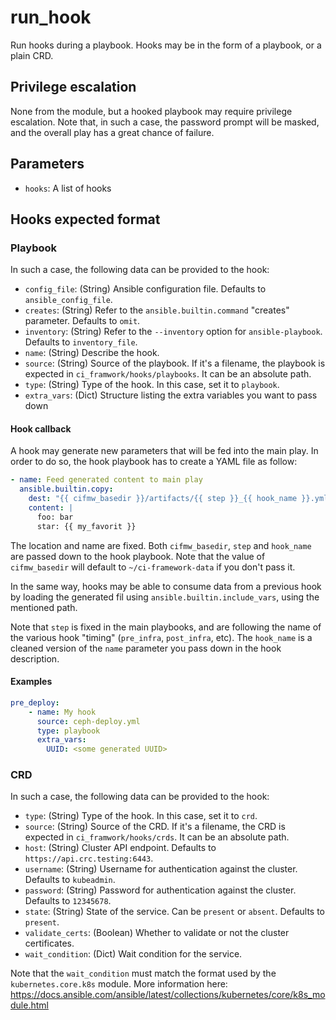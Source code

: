 # run_hook
Run hooks during a playbook. Hooks may be in the form of a playbook, or a
plain CRD.

## Privilege escalation
None from the module, but a hooked playbook may require privilege escalation.
Note that, in such a case, the password prompt will be masked, and the overall
play has a great chance of failure.

## Parameters
* `hooks`: A list of hooks

## Hooks expected format
### Playbook
In such a case, the following data can be provided to the hook:
* `config_file`: (String) Ansible configuration file. Defaults to `ansible_config_file`.
* `creates`: (String) Refer to the `ansible.builtin.command` "creates" parameter. Defaults to `omit`.
* `inventory`: (String) Refer to the `--inventory` option for `ansible-playbook`. Defaults to `inventory_file`.
* `name`: (String) Describe the hook.
* `source`: (String) Source of the playbook. If it's a filename, the playbook is expected in `ci_framwork/hooks/playbooks`. It can be an absolute path.
* `type`: (String) Type of the hook. In this case, set it to `playbook`.
* `extra_vars`: (Dict) Structure listing the extra variables you want to pass down

#### Hook callback
A hook may generate new parameters that will be fed into the main play. In order
to do so, the hook playbook has to create a YAML file as follow:
```YAML
- name: Feed generated content to main play
  ansible.builtin.copy:
    dest: "{{ cifmw_basedir }}/artifacts/{{ step }}_{{ hook_name }}.yml"
    content: |
      foo: bar
      star: {{ my_favorit }}
```
The location and name are fixed. Both `cifmw_basedir`, `step` and `hook_name` are passed
down to the hook playbook. Note that the value of `cifmw_basedir` will default
to `~/ci-framework-data` if you don't pass it.

In the same way, hooks may be able to consume data from a previous hook by loading
the generated fil using `ansible.builtin.include_vars`, using the mentioned path.

Note that `step` is fixed in the main playbooks, and are following the name of
the various hook "timing" (`pre_infra`, `post_infra`, etc). The `hook_name` is
a cleaned version of the `name` parameter you pass down in the hook description.

#### Examples
```YAML
pre_deploy:
    - name: My hook
      source: ceph-deploy.yml
      type: playbook
      extra_vars:
        UUID: <some generated UUID>
```


### CRD
In such a case, the following data can be provided to the hook:
* `type`: (String) Type of the hook. In this case, set it to `crd`.
* `source`: (String) Source of the CRD. If it's a filename, the CRD is expected in `ci_framwork/hooks/crds`. It can be an absolute path.
* `host`: (String) Cluster API endpoint. Defaults to `https://api.crc.testing:6443`.
* `username`: (String) Username for authentication against the cluster. Defaults to `kubeadmin`.
* `password`: (String) Password for authentication against the cluster. Defaults to `12345678`.
* `state`: (String) State of the service. Can be `present` or `absent`. Defaults to `present`.
* `validate_certs`: (Boolean) Whether to validate or not the cluster certificates.
* `wait_condition`: (Dict) Wait condition for the service.

Note that the `wait_condition` must match the format used by the
`kubernetes.core.k8s` module. More information here:
https://docs.ansible.com/ansible/latest/collections/kubernetes/core/k8s_module.html
